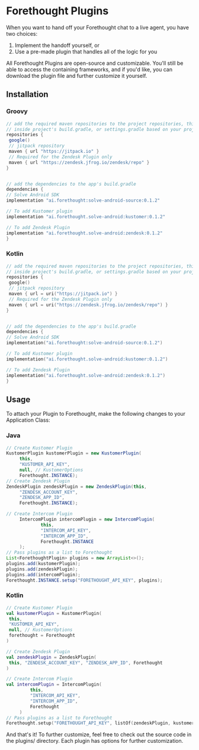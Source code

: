 # Forethought Plugins

When you want to hand off your Forethought chat to a live agent, you have two choices:

1. Implement the handoff yourself, or
2. Use a pre-made plugin that handles all of the logic for you

All Forethought Plugins are open-source and customizable. You'll still be able to access the containing frameworks, and if you'd like, you can download the plugin file and further customize it yourself.

## Installation

### Groovy

   ```groovy
// add the required maven repositories to the project repositories, this can exist
// inside project's build.gradle, or settings.gradle based on your project.
repositories {
    google()
    // jitpack repository
    maven { url "https://jitpack.io" }
    // Required for the Zendesk Plugin only
    maven { url "https://zendesk.jfrog.io/zendesk/repo" }
}


// add the dependencies to the app's build.gradle
dependencies {
   // Solve Android SDK
   implementation "ai.forethought:solve-android-source:0.1.2"

   // To add Kustomer plugin
   implementation "ai.forethought.solve-android:kustomer:0.1.2"

   // To add Zendesk Plugin
   implementation "ai.forethought.solve-android:zendesk:0.1.2"
}
   ```

### Kotlin

   ```kotlin
// add the required maven repositories to the project repositories, this can exist
// inside project's build.gradle, or settings.gradle based on your project.
repositories {
    google()
    // jitpack repository
    maven { url = uri("https://jitpack.io") }
    // Required for the Zendesk Plugin only
    maven { url = uri("https://zendesk.jfrog.io/zendesk/repo") }
}


// add the dependencies to the app's build.gradle
dependencies {
   // Solve Android SDK
   implementation("ai.forethought:solve-android-source:0.1.2")

   // To add Kustomer plugin
   implementation("ai.forethought.solve-android:kustomer:0.1.2")

   // To add Zendesk Plugin
   implementation("ai.forethought.solve-android:zendesk:0.1.2")
}
   ```

##  Usage

To attach your Plugin to Forethought, make the following changes to your Application Class:

### Java

   ```java
// Create Kustomer Plugin
KustomerPlugin kustomerPlugin = new KustomerPlugin(
        this,
        "KUSTOMER_API_KEY",
        null, // KustomerOptions
        Forethought.INSTANCE);
// Create Zendesk Plugin
ZendeskPlugin zendeskPlugin = new ZendeskPlugin(this,
        "ZENDESK_ACCOUNT_KEY",
        "ZENDESK_APP_ID",
        Forethought.INSTANCE);

// Create Intercom Plugin
        IntercomPlugin intercomPlugin = new IntercomPlugin(
                this,
                "INTERCOM_API_KEY",
                "INTERCOM_APP_ID",
                Forethought.INSTANCE
        );
// Pass plugins as a list to Forethought
List<ForethoughtPlugin> plugins = new ArrayList<>();
plugins.add(kustomerPlugin);
plugins.add(zendeskPlugin);
plugins.add(intercomPlugin);
Forethought.INSTANCE.setup("FORETHOUGHT_API_KEY", plugins);
   ```


### Kotlin

   ```kotlin
// Create Kustomer Plugin
val kustomerPlugin = KustomerPlugin(
    this,
    "KUSTOMER_API_KEY",
    null, // KustomerOptions
    forethought = Forethought
)

// Create Zendesk Plugin
val zendeskPlugin = ZendeskPlugin(
    this, "ZENDESK_ACCOUNT_KEY", "ZENDESK_APP_ID", Forethought
)

// Create Intercom Plugin
val intercomPlugin = IntercomPlugin(
            this,
            "INTERCOM_API_KEY",
            "INTERCOM_APP_ID",
            Forethought
        )
// Pass plugins as a list to Forethought
Forethought.setup("FORETHOUGHT_API_KEY", listOf(zendeskPlugin, kustomerPlugin, intercomPlugin))
   ```


And that's it! To further customize, feel free to check out the source code in the plugins/ directory. Each plugin has options for further customization.